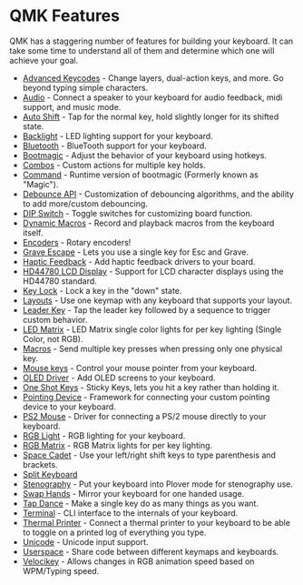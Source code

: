 # QMK Features

QMK has a staggering number of features for building your keyboard. It can take some time to understand all of them and determine which one will achieve your goal.


* [Advanced Keycodes](feature_advanced_keycodes.md) - Change layers, dual-action keys, and more. Go beyond typing simple characters.
* [Audio](feature_audio.md) - Connect a speaker to your keyboard for audio feedback, midi support, and music mode.
* [Auto Shift](feature_auto_shift.md) - Tap for the normal key, hold slightly longer for its shifted state.
* [Backlight](feature_backlight.md) - LED lighting support for your keyboard.
* [Bluetooth](feature_bluetooth.md) - BlueTooth support for your keyboard.
* [Bootmagic](feature_bootmagic.md) - Adjust the behavior of your keyboard using hotkeys.
* [Combos](feature_combo.md) - Custom actions for multiple key holds.
* [Command](feature_command.md) - Runtime version of bootmagic (Formerly known as "Magic").
* [Debounce API](feature_debounce_type.md) - Customization of debouncing algorithms, and the ability to add more/custom debouncing. 
* [DIP Switch](feature_dip_switch.md) - Toggle switches for customizing board function.
* [Dynamic Macros](feature_dynamic_macros.md) - Record and playback macros from the keyboard itself.
* [Encoders](feature_encoders.md) - Rotary encoders! 
* [Grave Escape](feature_grave_esc.md) - Lets you use a single key for Esc and Grave. 
* [Haptic Feedback](feature_haptic_feedback.md) - Add haptic feedback drivers to your board.
* [HD44780 LCD Display](feature_hd44780.md) - Support for LCD character displays using the HD44780 standard.
* [Key Lock](feature_key_lock.md) - Lock a key in the "down" state.
* [Layouts](feature_layouts.md) - Use one keymap with any keyboard that supports your layout.
* [Leader Key](feature_leader_key.md) - Tap the leader key followed by a sequence to trigger custom behavior.
* [LED Matrix](feature_led_matrix.md) - LED Matrix single color lights for per key lighting (Single Color, not RGB).
* [Macros](feature_macros.md) - Send multiple key presses when pressing only one physical key.
* [Mouse keys](feature_mouse_keys.md) - Control your mouse pointer from your keyboard.
* [OLED Driver](feature_oled_driver.md) - Add OLED screens to your keyboard.
* [One Shot Keys](feature_advanced_keycodes.md#one-shot-keys) - Sticky Keys, lets you hit a key rather than holding it.
* [Pointing Device](feature_pointing_device.md) - Framework for connecting your custom pointing device to your keyboard.
* [PS2 Mouse](feature_ps2_mouse.md) - Driver for connecting a PS/2 mouse directly to your keyboard.
* [RGB Light](feature_rgblight.md) - RGB lighting for your keyboard.
* [RGB Matrix](feature_rgb_matrix.md) - RGB Matrix lights for per key lighting.
* [Space Cadet](feature_space_cadet.md) - Use your left/right shift keys to type parenthesis and brackets.
* [Split Keyboard](feature_split_keyboard.md) 
* [Stenography](feature_stenography.md) - Put your keyboard into Plover mode for stenography use.
* [Swap Hands](feature_swap_hands.md) - Mirror your keyboard for one handed usage.
* [Tap Dance](feature_tap_dance.md) - Make a single key do as many things as you want.
* [Terminal](feature_terminal.md) - CLI interface to the internals of your keyboard.
* [Thermal Printer](feature_thermal_printer.md) - Connect a thermal printer to your keyboard to be able to toggle on a printed log of everything you type.
* [Unicode](feature_unicode.md) - Unicode input support.
* [Userspace](feature_userspace.md) - Share code between different keymaps and keyboards.
* [Velocikey](feature_velocikey.md) - Allows changes in RGB animation speed based on WPM/Typing speed.
